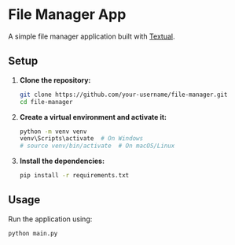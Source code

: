 # File Manager App

A simple file manager application built with [Textual](https://github.com/Textualize/textual).

## Setup

1. **Clone the repository:**
    ```sh
    git clone https://github.com/your-username/file-manager.git
    cd file-manager
    ```

2. **Create a virtual environment and activate it:**
    ```sh
    python -m venv venv
    venv\Scripts\activate  # On Windows
    # source venv/bin/activate  # On macOS/Linux
    ```

3. **Install the dependencies:**
    ```sh
    pip install -r requirements.txt
    ```

## Usage

Run the application using:
```sh
python main.py

